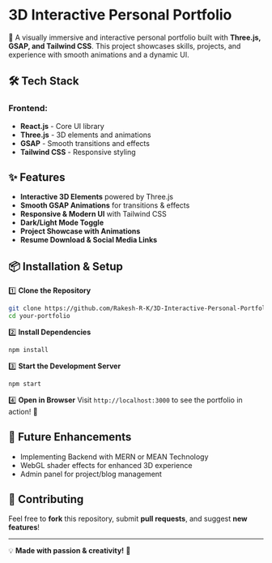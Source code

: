 # 3D Interactive Personal Portfolio

🚀 A visually immersive and interactive personal portfolio built with **Three.js, GSAP, and Tailwind CSS**. This project showcases skills, projects, and experience with smooth animations and a dynamic UI.

## 🛠 Tech Stack

### Frontend:
- **React.js** - Core UI library
- **Three.js** - 3D elements and animations
- **GSAP** - Smooth transitions and effects
- **Tailwind CSS** - Responsive styling

## ✨ Features
- **Interactive 3D Elements** powered by Three.js
- **Smooth GSAP Animations** for transitions & effects
- **Responsive & Modern UI** with Tailwind CSS
- **Dark/Light Mode Toggle**
- **Project Showcase with Animations**
- **Resume Download & Social Media Links**

## 📦 Installation & Setup

1️⃣ **Clone the Repository**
```sh
git clone https://github.com/Rakesh-R-K/3D-Interactive-Personal-Portfolio.git
cd your-portfolio
```

2️⃣ **Install Dependencies**
```sh
npm install
```

3️⃣ **Start the Development Server**
```sh
npm start
```

4️⃣ **Open in Browser**
Visit `http://localhost:3000` to see the portfolio in action! 🎨


## 📌 Future Enhancements
- Implementing Backend with MERN or MEAN Technology
- WebGL shader effects for enhanced 3D experience
- Admin panel for project/blog management

## 🎯 Contributing
Feel free to **fork** this repository, submit **pull requests**, and suggest **new features**!

---
💡 **Made with passion & creativity!** 🚀
